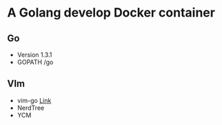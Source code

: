 # A Golang develop Docker container

## Go
* Version 1.3.1
* GOPATH /go

## VIm
* vim-go [Link](https://github.com/fatih/vim-go)
* NerdTree
* YCM

